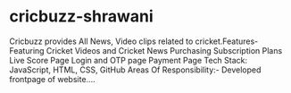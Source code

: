 # cricbuzz-shrawani
Cricbuzz provides All News, Video clips related to cricket.Features- Featuring Cricket Videos and Cricket News Purchasing Subscription Plans Live Score Page Login and OTP page Payment Page Tech Stack: JavaScript, HTML, CSS, GitHub Areas Of Responsibility:- Developed frontpage of website....
